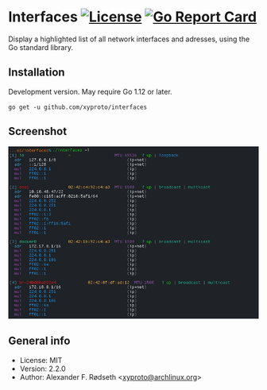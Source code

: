 # Interfaces [![License](http://img.shields.io/badge/license-MIT-blue.svg?style=flat)](https://raw.githubusercontent.com/xyproto/interfaces/master/LICENSE) [![Go Report Card](https://goreportcard.com/badge/github.com/xyproto/interfaces)](https://goreportcard.com/report/github.com/xyproto/interfaces)

Display a highlighted list of all network interfaces and adresses, using the Go standard library.

## Installation

Development version. May require Go 1.12 or later.

    go get -u github.com/xyproto/interfaces

## Screenshot

![screenshot](img/screenshot.png)

## General info

* License: MIT
* Version: 2.2.0
* Author: Alexander F. Rødseth &lt;xyproto@archlinux.org&gt;
